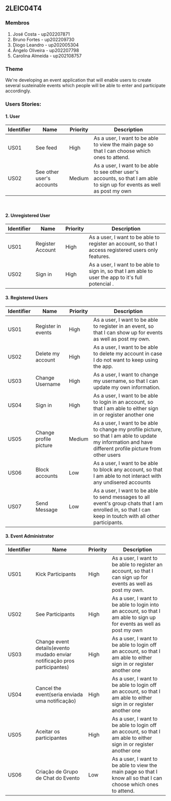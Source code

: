 ## 2LEIC04T4


### Membros

1. José Costa - up202207871 
2. Bruno Fortes - up202209730
4. Diogo Leandro - up202005304
3. Ângelo Oliveira - up202207798
5. Carolina Almeida - up202108757

### Theme

We're developing an event application that will enable users to create several susteinable events which people will be able to enter and participate accordingly.


### Users Stories:

#### 1. User

| Identifier |Name | Priority | Description |
|------------|-----|----------|-------------|
|  US01 |  See feed |  High |  As a user, I want to be able to view the main page so that I can choose which ones to attend. |
| US02 | See other user's accounts | Medium | As a user, I want to be able  to see other user's accounts, so that I am able to sign up for events as well as post my own  |


<br>

#### 2. Unregistered User

| Identifier |Name | Priority | Description |
|------------|-----|----------|-------------|
|  US01  | Register Account   |  High  |  As a user, I want to be able to register an account, so that I access registered users only features.|
|  US02  | Sign in   |  High  |  As a user, I want to be able to sign in, so that I am able to user the app to it's full potencial .|


#### 3. Registered Users

| Identifier |Name | Priority | Description |
|------------|-----|----------|-------------|
|  US01  | Register in events   |  High  |  As a user, I want to be able to register in an event, so that I can show up for events as well as post my own.|
|  US02  | Delete my account   |  High  |  As a user, I want to be able to delete my account in case I do not want to keep using the app.  |
|  US03  | Change Username   |  High  |  As a user, I want to change my username, so that I can update my own information.  |
| US04 | Sign in | High | As a user, I want to be able to login in an account, so that I am able to either sign in or register another one  |
| US05 | Change profile picture | Medium | As a user, I want to be able to change my profile picture, so that I am able to update my information and have different profile picture from other users|
| US06 | Block accounts | Low | As a user, I want to be able to block any account, so that I am able to not interact with any undisered accounts |
| US07 | Send Message | Low | As a user, I want to be able to send messages to all event's group chats that I am enrolled in, so that I can keep in toutch with all other participants. |


#### 3. Event Administrator

| Identifier |Name | Priority | Description |
|------------|-----|----------|-------------|
|  US01  | Kick Participants  |  High  |  As a user, I want to be able to register an account, so that I can sign up for events as well as post my own.  |
| US02 | See Participants | High | As a user, I want to be able to login into an account, so that I am able to sign up for events as well as post my own  |
| US03 | Change event details(evento mudado enviar notificação pros participantes) | High | As a user, I want to be able to login off an account, so that I am able to either sign in or register another one  |
| US04 | Cancel the event(seria enviada uma notificação) | High | As a user, I want to be able to login off an account, so that I am able to either sign in or register another one  |
| US05 | Aceitar os participantes | High | As a user, I want to be able to login off an account, so that I am able to either sign in or register another one  |
|  US06 |  Criação de Grupo de Chat do Evento |  Low |  As a user, I want to be able to view the main page so that I know all so that I can choose which ones to attend. | 

